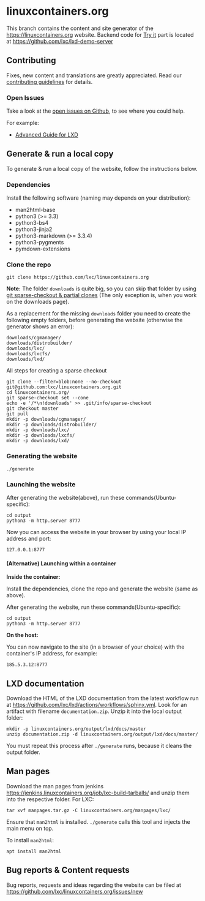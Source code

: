 # linuxcontainers.org

This branch contains the content and site generator of the
https://linuxcontainers.org website. Backend code for [Try it](https://linuxcontainers.org/lxd/try-it/)
part is located at https://github.com/lxc/lxd-demo-server

## Contributing

Fixes, new content and translations are greatly appreciated.
Read our [contributing guidelines](CONTRIBUTING.md) for details.

### Open Issues

Take a look at the [open issues on Github](https://github.com/lxc/linuxcontainers.org/issues/), to see where you could help.

For example:

* [Advanced Guide for LXD](https://github.com/lxc/linuxcontainers.org/issues/413)

## Generate & run a local copy

To generate & run a local copy of the website, follow the instructions below.

### Dependencies

Install the following software (naming may depends on your distribution):

 * man2html-base
 * python3 (>= 3.3)
 * python3-bs4
 * python3-jinja2
 * python3-markdown (>= 3.3.4)
 * python3-pygments
 * pymdown-extensions

### Clone the repo

    git clone https://github.com/lxc/linuxcontainers.org

**Note:** The folder `downloads` is quite big, so you can skip that folder by using [git sparse-checkout & partial clones](https://github.blog/2020-01-17-bring-your-monorepo-down-to-size-with-sparse-checkout/#sparse-checkout-and-partial-clones)
(The only exception is, when you work on the downloads page).

As a replacement for the missing `downloads` folder you need to create the following empty folders, before generating the website  (otherwise the generator shows an error):

```
downloads/cgmanager/
downloads/distrobuilder/
downloads/lxc/
downloads/lxcfs/
downloads/lxd/
```

All steps for creating a sparse checkout

```
git clone --filter=blob:none --no-checkout git@github.com:lxc/linuxcontainers.org.git
cd linuxcontainers.org/
git sparse-checkout set --cone
echo -e '/*\n!downloads' >> .git/info/sparse-checkout
git checkout master
git pull
mkdir -p downloads/cgmanager/
mkdir -p downloads/distrobuilder/
mkdir -p downloads/lxc/
mkdir -p downloads/lxcfs/
mkdir -p downloads/lxd/
```

### Generating the website

    ./generate

### Launching the website

After generating the website(above), run these commands(Ubuntu-specific):

    cd output
    python3 -m http.server 8777

Now you can access the website in your browser by using your local IP address and port:

    127.0.0.1:8777

#### (Alternative) Launching within a container

**Inside the container:**

Install the dependencies, clone the repo and generate the website (same as above).

After generating the website, run these commands(Ubuntu-specific):

    cd output
    python3 -m http.server 8777

**On the host:**

You can now navigate to the site (in a browser of your choice) with the container's IP address, for example:

    185.5.3.12:8777

## LXD documentation

Download the HTML of the LXD documentation from the latest workflow run at https://github.com/lxc/lxd/actions/workflows/sphinx.yml. Look for an artifact with filename `documentation.zip`. Unzip it into the local output folder: 

    mkdir -p linuxcontainers.org/output/lxd/docs/master
    unzip documentation.zip -d linuxcontainers.org/output/lxd/docs/master/

You must repeat this process after `./generate` runs, because it cleans the output folder.

## Man pages

Download the man pages from jenkins https://jenkins.linuxcontainers.org/job/lxc-build-tarballs/ and unzip them into the respective folder. For LXC:

    tar xvf manpages.tar.gz -C linuxcontainers.org/manpages/lxc/

Ensure that `man2html` is installed. `./generate` calls this tool and injects the main menu on top.

To install `man2html`:
    
    apt install man2html

## Bug reports & Content requests

Bug reports, requests and ideas regarding the website can be filed at https://github.com/lxc/linuxcontainers.org/issues/new
